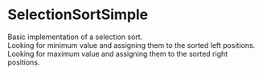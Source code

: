 # SelectionSortSimple
Basic implementation of a selection sort.  
Looking for minimum value and assigning them to the sorted left positions.
Looking for maximum value and assigning them to the sorted right positions.
